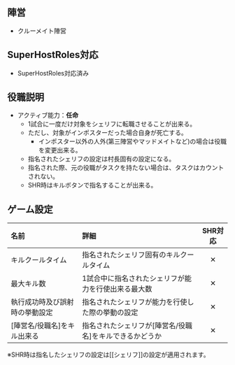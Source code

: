 ## 陣営
- クルーメイト陣営

## SuperHostRoles対応
- SuperHostRoles対応済み

## 役職説明
- アクティブ能力：**任命**
  - 1試合に一度だけ対象をシェリフに転職させることが出来る。
  - ただし、対象がインポスターだった場合自身が死亡する。
    - インポスター以外の人外(第三陣営やマッドメイトなど)の場合は役職を変更出来る。
  - 指名されたシェリフの設定は村長固有の設定になる。
  - 指名された際、元の役職がタスクを持たない場合は、タスクはカウントされない。
  - SHR時はキルボタンで指名することが出来る。

## ゲーム設定
| 名前 | 詳細 | SHR対応 |
| :-- | :-- | :--: |
| キルクールタイム | 指名されたシェリフ固有のキルクールタイム | ✕ |
| 最大キル数 | 1試合中に指名されたシェリフが能力を行使出来る最大数 | ✕ |
| 執行成功時及び誤射時の挙動設定 | 指名されたシェリフが能力を行使した際の挙動の設定 | ✕ |
| [陣営名/役職名]をキル出来る | 指名されたシェリフが[陣営名/役職名]をキルできるかどうか | ✕ |

※SHR時は指名したシェリフの設定は[[シェリフ]]の設定が適用されます。